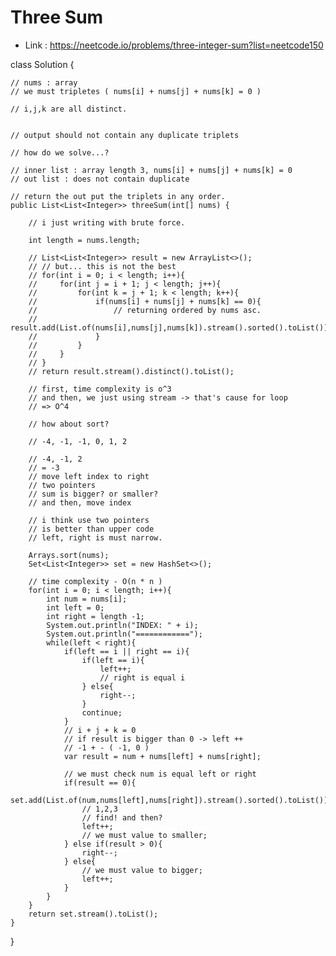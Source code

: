 # Three Sum

- Link : https://neetcode.io/problems/three-integer-sum?list=neetcode150

class Solution {

    // nums : array
    // we must tripletes ( nums[i] + nums[j] + nums[k] = 0 )

    // i,j,k are all distinct.


    // output should not contain any duplicate triplets

    // how do we solve...?

    // inner list : array length 3, nums[i] + nums[j] + nums[k] = 0
    // out list : does not contain duplicate

    // return the out put the triplets in any order.
    public List<List<Integer>> threeSum(int[] nums) {

        // i just writing with brute force.

        int length = nums.length;

        // List<List<Integer>> result = new ArrayList<>();
        // // but... this is not the best
        // for(int i = 0; i < length; i++){
        //     for(int j = i + 1; j < length; j++){
        //         for(int k = j + 1; k < length; k++){
        //             if(nums[i] + nums[j] + nums[k] == 0){
        //                 // returning ordered by nums asc.
        //                 result.add(List.of(nums[i],nums[j],nums[k]).stream().sorted().toList());
        //             }
        //         }
        //     }
        // }
        // return result.stream().distinct().toList();

        // first, time complexity is o^3
        // and then, we just using stream -> that's cause for loop
        // => O^4

        // how about sort?

        // -4, -1, -1, 0, 1, 2

        // -4, -1, 2
        // = -3
        // move left index to right 
        // two pointers
        // sum is bigger? or smaller?
        // and then, move index

        // i think use two pointers
        // is better than upper code
        // left, right is must narrow.

        Arrays.sort(nums);
        Set<List<Integer>> set = new HashSet<>();
        
        // time complexity - O(n * n )
        for(int i = 0; i < length; i++){
            int num = nums[i];
            int left = 0;
            int right = length -1;
            System.out.println("INDEX: " + i);
            System.out.println("============");
            while(left < right){
                if(left == i || right == i){
                    if(left == i){
                        left++;
                        // right is equal i
                    } else{
                        right--;
                    }
                    continue;
                }
                // i + j + k = 0
                // if result is bigger than 0 -> left ++
                // -1 + - ( -1, 0 )
                var result = num + nums[left] + nums[right];

                // we must check num is equal left or right
                if(result == 0){
                    set.add(List.of(num,nums[left],nums[right]).stream().sorted().toList());
                    // 1,2,3
                    // find! and then?
                    left++;
                    // we must value to smaller;
                } else if(result > 0){
                    right--;
                } else{
                    // we must value to bigger;
                    left++;
                }
            }
        }
        return set.stream().toList();
    }
}
